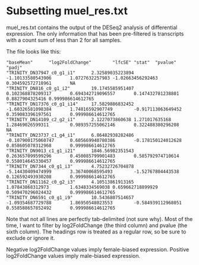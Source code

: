 # Subsetting muel_res.txt
muel_res.txt contains the output of the DESeq2 analysis of differential expression. The only information that has been pre-filtered is transcripts with a count sum of less than 2 for all samples.  

The file looks like this: 
```
"baseMean"      "log2FoldChange"        "lfcSE" "stat"  "pvalue"        "padj"
"TRINITY_DN37947_c0_g1_i1"      2.32589035223894        -1.10133580543906       1.0727632257983 -1.02663456292463       0.304592572718961       NA
"TRINITY_DN816_c0_g1_i2"        19.1745585951407        0.102368878209317       0.694342719096557       0.147432781238801       0.8827904325416 0.999986614612765
"TRINITY_DN17376_c0_g1_i14"     17.5829886832452        -1.60326581098384       1.74816592907749        -0.917113063649452      0.359083396197561       0.999986614612765
"TRINITY_DN14109_c2_g2_i1"      2.1227073860638 1.271017635168  1.28469026599311        0.989357255062146       0.322488380296208       NA
"TRINITY_DN23737_c1_g4_i1"      6.86482938282486        -0.107900175060747      0.605669940780386       -0.178150124012628      0.858605078312968       0.999986614612765
"TRINITY_DN9013_c1_g1_i21"      1846.56982351543        0.263657099599296       0.450085799901483       0.585792974710614       0.558014645330457       0.999986614612765
"TRINITY_DN7344_c0_g1_i3"       4.75232726704878        -5.14430409474999       3.36740068595493        -1.52767804443538       0.126592493930208       0.999986614612765
"TRINITY_DN11162_c0_g2_i3"      4.10513861913165        1.07843868312973        1.6348334569038 0.659662718899929       0.509470296024432       0.999986614612765
"TRINITY_DN6591_c0_g1_i9"       10.5436807514657        -1.09354687729788       1.86950548023553        -0.584939112968051      0.558588657852492       0.999986614612765
```
Note that not all lines are perfectly tab-delimited (not sure why). Most of the time, I want to filter by log2FoldChange (the third column) and pvalue (the sixth column). The headings row is treated as a regular row, so be sure to exclude or ignore it.  

Negative log2FoldChange values imply female-biased expression. Positive log2FoldChange values imply male-biased expression.
